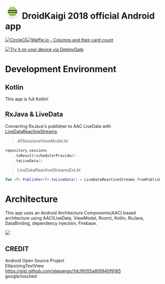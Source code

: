 # ![](app/src/main/res/mipmap-mdpi/ic_launcher.png) DroidKaigi 2018 official Android app 
[![CircleCI](https://circleci.com/gh/DroidKaigi/conference-app-2018.svg?style=svg)](https://circleci.com/gh/DroidKaigi/conference-app-2018)[![Waffle.io - Columns and their card count](https://badge.waffle.io/4004fb95e3835aef9cfea229c8443b4b62eacf957879565e813f405126decfae.svg?columns=all)](https://waffle.io/DroidKaigi/conference-app-2018)

[<img src="https://dply.me/xt08ja/button/large" alt="Try it on your device via DeployGate">](https://dply.me/xt08ja#install)
# Development Environment

## Kotlin
This app is full Kotlin!

## RxJava & LiveData
Converting RxJava's publisher to AAC LiveData with [LiveDataReactiveStreams](https://developer.android.com/reference/android/arch/lifecycle/LiveDataReactiveStreams.html).

> AllSessionsViewModel.kt

```kotlin
repository.sessions
    .toResult(schedulerProvider)
    .toLiveData()
```

> LiveDataReactiveStreamsExt.kt

```kotlin
fun <T> Publisher<T>.toLiveData() = LiveDataReactiveStreams.fromPublisher(this)
```

# Architecture
This app uses an Android Architecture Components(AAC) based architecture using AAC(LiveData, ViewModel, Room), Kotlin, RxJava, DataBinding, dependency injection, Firebase.

<image src="https://user-images.githubusercontent.com/1386930/34318268-f8b7eece-e806-11e7-8b18-d9fc64dcd24e.png" width="500" />


## CREDIT
Android Open Source Project  
EllipsizingTextView  
https://gist.github.com/stepango/1dcf6055a80f840f9185  
google/iosched  
